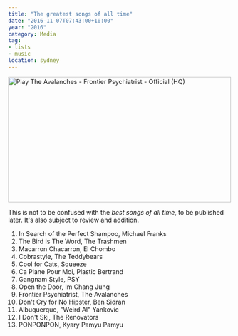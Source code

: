 ```yaml
---
title: "The greatest songs of all time"
date: "2016-11-07T07:43:00+10:00"
year: "2016"
category: Media
tag:
- lists
- music
location: sydney
---
```

<p><a href="https://www.youtube.com/watch?v=eS3AZ12xf6s" title="Play The Avalanches - Frontier Psychiatrist - Official (HQ)"><img src="https://rubenerd.com/files/2016/yt-eS3AZ12xf6s@1x.jpg" srcset="https://rubenerd.com/files/2016/yt-eS3AZ12xf6s@1x.jpg 1x, https://rubenerd.com/files/2016/yt-eS3AZ12xf6s@2x.jpg 2x" alt="Play The Avalanches - Frontier Psychiatrist - Official (HQ)" style="width:500px;height:281px;" /></a></p>

This is not to be confused with the *best songs of all time*, to be published later. It's also subject to review and addition.

1. In Search of the Perfect Shampoo, Michael Franks
2. The Bird is The Word, The Trashmen
3. Macarron Chacarron, El Chombo
4. Cobrastyle, The Teddybears
5. Cool for Cats, Squeeze
6. Ca Plane Pour Moi, Plastic Bertrand
7. Gangnam Style, PSY
8. Open the Door, Im Chang Jung
9. Frontier Psychiatrist, The Avalanches
10. Don't Cry for No Hipster, Ben Sidran
11. Albuquerque, "Weird Al" Yankovic
12. I Don't Ski, The Renovators
13. PONPONPON, Kyary Pamyu Pamyu

